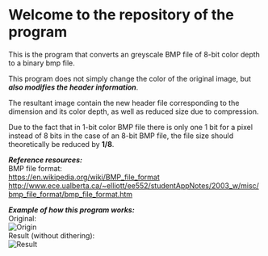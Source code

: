 # Welcome to the repository of the program

This is the program that converts an greyscale BMP file of 8-bit color depth to a binary bmp file.

This program does not simply change the color of the original image, but __*also modifies the header information*__.

The resultant image contain the new header file corresponding to the dimension and its color depth, as well as reduced size due to compression.

Due to the fact that in 1-bit color BMP file there is only one 1 bit for a pixel instead of 8 bits in the case of an 8-bit BMP file, the file size should theoretically be reduced by **1/8**.

__*Reference resources:*__\
BMP file format:\
https://en.wikipedia.org/wiki/BMP_file_format
http://www.ece.ualberta.ca/~elliott/ee552/studentAppNotes/2003_w/misc/bmp_file_format/bmp_file_format.htm

__*Example of how this program works:*__\
Original:\
![Origin](https://i.imgur.com/BQNXv8T.png)\
Result (without dithering):\
![Result](https://i.imgur.com/CNEQaTm.png)
